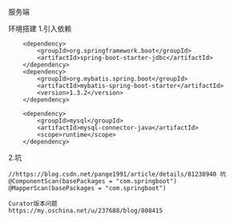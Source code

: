 服务端

   环境搭建
     1.引入依赖
     
        <dependency>
            <groupId>org.springframework.boot</groupId>
            <artifactId>spring-boot-starter-jdbc</artifactId>
        </dependency>
        <dependency>
            <groupId>org.mybatis.spring.boot</groupId>
            <artifactId>mybatis-spring-boot-starter</artifactId>
            <version>1.3.2</version>
        </dependency>

        <dependency>
            <groupId>mysql</groupId>
            <artifactId>mysql-connector-java</artifactId>
            <scope>runtime</scope>
        </dependency>
   2.坑
     
   
    //https://blog.csdn.net/pange1991/article/details/81238940 坑
    @ComponentScan(basePackages = "com.springboot")
    @MapperScan(basePackages = "com.springboot")
    
    Curator版本问题
    https://my.oschina.net/u/237688/blog/808415
    
    
    
    
      